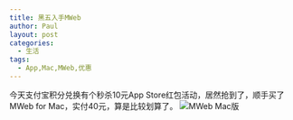 ```yaml
---
title: 黑五入手MWeb
author: Paul
layout: post
categories:
  - 生活
tags:
  - App,Mac,MWeb,优惠
---
```


今天支付宝积分兑换有个秒杀10元App Store红包活动，居然抢到了，顺手买了 MWeb for Mac，实付40元，算是比较划算了。
![MWeb Mac版](http://img7.chztv.com/2017-1012/MWeb-mac.jpg)

